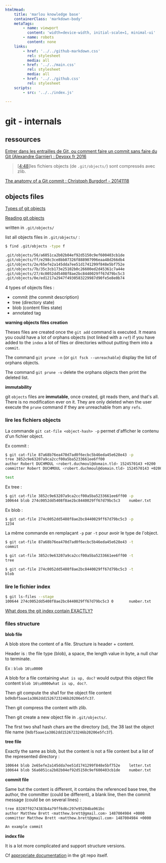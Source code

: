 ```yaml
---
htmlHead:
    title: 'marlou knowledge base' 
    containerClass: 'markdown-body'
    metaTags:
        - name: viewport
          content: 'width=device-width, initial-scale=1, minimal-ui'
        - name: robots
          content: none
    links:
        - href: '../../github-markdown.css'
          rel: stylesheet
          media: all
        - href: '../../main.css'
          rel: stylesheet
          media: all
        - href: '../../github.css'
          rel: stylesheet
    scripts:
        - src: '../../index.js'

---
```


# git - internals

## ressources

[Entrer dans les entrailles de Git, ou comment faire un commit sans faire du Git (Alexandre Garnier) : Devoxx fr 2016](https://www.youtube.com/watch?v=Hd_UpJPDlik&index=88&list=PLTbQvx84FrAS5clN9i8_LFUQxcMY7qXAO)

> [[4:48](https://youtu.be/Hd_UpJPDlik?list=PLTbQvx84FrAS5clN9i8_LFUQxcMY7qXAO&t=290)]les fichiers objects (de `.git/objects/`) sont compressés avec zlib.

[The anatomy of a Git commit : Christoph Burgdorf - 20141118](https://blog.thoughtram.io/git/2014/11/18/the-anatomy-of-a-git-commit.html)

## objects files

[Types of git objects](https://matthew-brett.github.io/curious-git/git_object_types.html)

[Reading git objects](https://matthew-brett.github.io/curious-git/reading_git_objects.html)

written in `.git/objects/`

list all objects files in `.git/objects/` :

```bash
$ find .git/objects -type f

.git/objects/56/a6051ca2b02b04ef92d5150c9ef600403cb1de
.git/objects/ff/e298c3ce8bb07326f888907996eaa48d266db4
.git/objects/2e/65efe2a145dda7ee51d1741299f848e5bf752e
.git/objects/7b/35c3cb173e25102b0c26600ed2d45361c7a44e
.git/objects/27/4c0052dd5408f8ae2bc8440029ff67d79bc5c3
.git/objects/0e/ed1217a2947f4930583229987d90fe5e8e0b74

```

4 types of objects files :

- commit (the commit description)
- tree (directory state)
- blob (content files state)
- annotated tag

**warning objects files creation**

Theses files are created once the `git add` command is executed. It means you could have a lot of orphans objects (not linked with a `ref`)
if you have added to the `index` a lot of files or directories without putting them into a `commit`.

The command `git prune -n` (or `git fsck --unreachable`) display the list of orphans objects.

The command `git prune -v` delete the orphans objects then print the deleted list.

**immutability**

git `objects` files are **immutable**, once created, git reads them, and that's all. There is no modification ever on it.
They are only deleted when the user execute the `prune` command if they are unreachable from any `refs`.

### lire les fichiers objects

La commande `git cat-file <object-hash> -p` permet d'afficher le contenu d'un fichier object.

Ex commit : 

```bash
$ git cat-file 87a68b76ea470d7ad0f6ecbc5b46eda45e628e43 -p
tree 3852c9e63207a9ca2ccf00a5ba5233661ee6ff00
author Robert DUCHMOUL <robert.duchmoul@domain.tld> 1524570143 +0200
committer Robert DUCHMOUL <robert.duchmoul@domain.tld> 1524570143 +0200

test
```

Ex tree :

```bash
$ git cat-file 3852c9e63207a9ca2ccf00a5ba5233661ee6ff00 -p
100644 blob 274c0052dd5408f8ae2bc8440029ff67d79bc5c3    number.txt
```

Ex blob :

```bash
$ git cat-file 274c0052dd5408f8ae2bc8440029ff67d79bc5c3 -p
1234
```

La même commande en remplaçant `-p` par `-t` pour avoir le type de l'object.

```bash
$ git cat-file 87a68b76ea470d7ad0f6ecbc5b46eda45e628e43 -t
commit

$ git cat-file 3852c9e63207a9ca2ccf00a5ba5233661ee6ff00 -t
tree

$ git cat-file 274c0052dd5408f8ae2bc8440029ff67d79bc5c3 -t
blob
```

### lire le fichier index

```bash
$ git ls-files --stage
100644 274c0052dd5408f8ae2bc8440029ff67d79bc5c3 0       number.txt
```

[What does the git index contain EXACTLY?](https://stackoverflow.com/questions/4084921/what-does-the-git-index-contain-exactly?utm_medium=organic&utm_source=google_rich_qa&utm_campaign=google_rich_qa)

### files structure

**blob file**

A blob store the content of a file. Structure is header + content.

Header is : the file type (blob), a space, the length value in byte, a null char to terminate.

Ex : `blob 16\u0000`

A blob for a file containing `what is up, doc?` would output this object file content `blob 16\u0000what is up, doc?`.

Then git compute the sha1 for the object file content `bd9dbf5aae1a3862dd1526723246b20206e5fc37`.

Then git compress the content with zlib.

Then git create a new object file in `.git/objects/`. 

The first two sha1 hash chars are the directory (`bd`), the 38 last the object file name (`9dbf5aae1a3862dd1526723246b20206e5fc37`).

**tree file**

Exactly the same as blob, but the content is not a file content but a list of the represented directory :
 
```bash
100644 blob 2e65efe2a145dda7ee51d1741299f848e5bf752e    letter.txt
100644 blob 56a6051ca2b02b04ef92d5150c9ef600403cb1de    number.txt
```

**commit file**

Same but the content is different, it contains the referenced base tree, the author, the committer (could be different), 
a blank line, then the commit message (could be on several lines) :

```bash
tree 83207f0274383b4a79ff6d6c297e95204ba961bc
author Matthew Brett <matthew.brett@gmail.com> 1487004984 +0000
committer Matthew Brett <matthew.brett@gmail.com> 1487004984 +0000

An example commit
```

**index file**

It is a lot more complicated and support structure versions.

Cf [appropriate documentation](https://github.com/git/git/blob/867b1c1bf68363bcfd17667d6d4b9031fa6a1300/Documentation/technical/index-format.txt) in the git repo itself.
